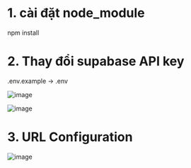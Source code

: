 # 1. cài đặt node_module

npm install

# 2. Thay đổi supabase API key

.env.example -> .env

![image](https://github.com/user-attachments/assets/67022b63-36a0-4894-b10e-c91ef3e6f26b)

![image](https://github.com/user-attachments/assets/95b1dcbd-a48a-4455-98ec-d79fa585bb9c)

# 3. URL Configuration

![image](https://github.com/user-attachments/assets/803eaf5c-e7f1-4467-8d6b-c2eba3b594ba)

